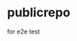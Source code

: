 # publicrepo
for e2e test






































































































































































































































































































































































































































































































































































































































































































































































































































































































































































































































































































































































































































































































































































































































































































































































































































































































































































































































































































































































































































































































































































































































































































































































































































































































































































































